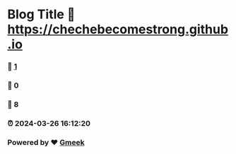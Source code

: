 # Blog Title :link: https://chechebecomestrong.github.io 
### :page_facing_up: [1](https://chechebecomestrong.github.io/tag.html) 
### :speech_balloon: 0 
### :hibiscus: 8 
### :alarm_clock: 2024-03-26 16:12:20 
### Powered by :heart: [Gmeek](https://github.com/Meekdai/Gmeek)
